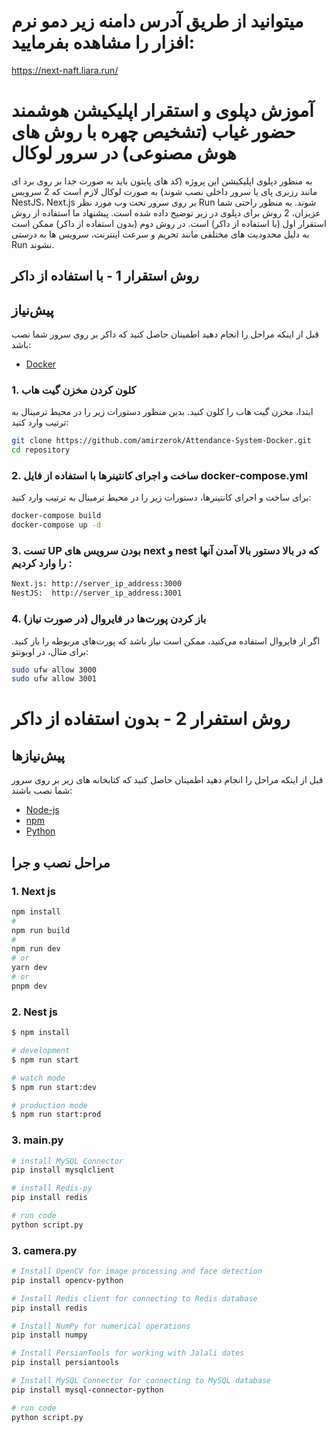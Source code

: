 # میتوانید از طریق آدرس دامنه زیر دمو نرم افزار را مشاهده بفرمایید:
https://next-naft.liara.run/

# آموزش دپلوی و استقرار اپلیکیشن هوشمند حضور غیاب (تشخیص چهره با روش های هوش مصنوعی) در سرور لوکال

به منظور دپلوی اپلیکیشن این پروژه (کد های پایتون باید به صورت جدا بر روی برد ای مانند رزبری پای یا سرور داخلی نصب شوند) به صورت لوکال لازم است که 2 سرویس NestJS، Next.js بر روی سرور تحت وب مورد نظر Run شوند. به منظور راحتی شما عزیزان، 2 روش برای دپلوی در زیر توضیح داده شده است. پیشنهاد ما استفاده از روش استقرار اول (با استفاده از داکر) است. در روش دوم (بدون استفاده از داکر) ممکن است به دلیل محدودیت های مختلفی مانند تحریم و سرعت اینترنت، سرویس ها به درستی Run نشوند.

## روش استقرار 1 - با استفاده از داکر

## پیش‌نیاز
قبل از اینکه مراحل را انجام دهید اطمینان حاصل کنید که داکر بر روی سرور شما نصب باشد: 

- [Docker](https://www.docker.com/get-started)
### 1. کلون کردن مخزن گیت هاب

ابتدا، مخزن گیت هاب را کلون کنید. بدین منظور دستورات زیر را در محیط ترمینال به ترتیب وارد کنید:

```sh
git clone https://github.com/amirzerok/Attendance-System-Docker.git
cd repository
```
### 2. ساخت و اجرای کانتینرها با استفاده از فایل docker-compose.yml

برای ساخت و اجرای کانتینرها، دستورات زیر را در محیط ترمینال به ترتیب وارد کنید:

```sh
docker-compose build
docker-compose up -d
```
### 3. تست UP بودن سرویس های next و nest که در بالا دستور بالا آمدن آنها را وارد کردیم :
```sh
Next.js: http://server_ip_address:3000 
NestJS:  http://server_ip_address:3001
```
### 4. باز کردن پورت‌ها در فایروال (در صورت نیاز)
اگر از فایروال استفاده می‌کنید، ممکن است نیاز باشد که پورت‌های مربوطه را باز کنید. برای مثال، در اوبونتو:
```sh
sudo ufw allow 3000
sudo ufw allow 3001
```
###

# روش استفرار 2 - بدون استفاده از داکر  

## پیش‌نیازها
قبل از اینکه مراحل را انجام دهید اطمینان حاصل کنید که کتابخانه های زیر بر روی سرور شما نصب باشند:


- [Node-js](https://nodejs.org/en)
- [npm](https://docs.npmjs.com/downloading-and-installing-node-js-and-npm)
- [Python](https://www.python.org/downloads)
## مراحل نصب و جرا  



### 1. Next js 

```sh
npm install
#
npm run build
#
npm run dev
# or
yarn dev
# or
pnpm dev
```

### 2. Nest js

```sh
$ npm install

# development
$ npm run start

# watch mode
$ npm run start:dev

# production mode
$ npm run start:prod
```
 
### 3. main.py

```sh
# install MySQL Connector
pip install mysqlclient

# install Redis-py
pip install redis

# run code
python script.py
```
 
### 3. camera.py

```sh
# Install OpenCV for image processing and face detection
pip install opencv-python

# Install Redis client for connecting to Redis database
pip install redis

# Install NumPy for numerical operations
pip install numpy

# Install PersianTools for working with Jalali dates
pip install persiantools

# Install MySQL Connector for connecting to MySQL database
pip install mysql-connector-python

# run code
python script.py
```
